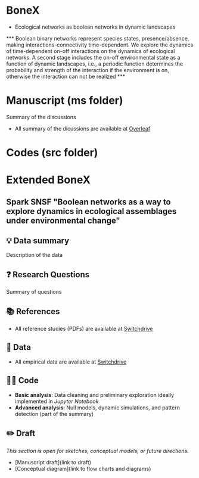 # BoneX
* Ecological networks as boolean networks in dynamic landscapes

*** Boolean binary networks represent species states, presence/absence, making interactions-connectivity time-dependent. We explore the dynamics of time-dependent on-off interactions on the dynamics of ecological networks. A second stage includes the on-off environmental state as a function of dynamic landscapes, i.e., a periodic function determines the probability and strength of the interaction if the environment is on, otherwise the interaction can not be realized ***

# Manuscript (ms folder)

Summary of the discussions
- All summary of the dicussions are available at [Overleaf](https://overleaf.ifisc.uib-csic.es/6116321349smynngdcnqdw#3f3ec5)

# Codes (src folder) 


# Extended BoneX
## Spark SNSF "Boolean networks as a way to explore dynamics in ecological assemblages under environmental change"


## 💡 Data summary
Description of the data

## ❓ Research Questions
Summary of questions 

## 📚 References
- All reference studies (PDFs) are available at [Switchdrive](https://drive.switch.ch/index.php/s/ugTzvLiNUEnUsil)

## 🧾 Data
- All empirical data are available at [Switchdrive](https://drive.switch.ch/index.php/s/lSkaJI2bSeHuzMc)

## 🧑‍💻 Code
- **Basic analysis**: Data cleaning and preliminary exploration ideally implemented in *Jupyter Notebook*
- **Advanced analysis**: Null models, dynamic simulations, and pattern detection (part of the summary)

## ✏️ Draft
_This section is open for sketches, conceptual models, or future directions._
- [Manuscript draft](link to draft)
- [Conceptual diagram](link to flow charts and diagrams)
